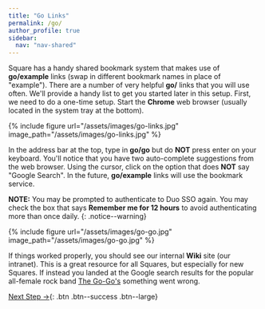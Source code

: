 ```yaml
---
title: "Go Links"
permalink: /go/
author_profile: true
sidebar:
  nav: "nav-shared"
---
```


Square has a handy shared bookmark system that makes use of __go/example__ links (swap in different bookmark names in place of "example"). There are a number of very helpful __go/__ links that you will use often. We'll provide a handy list to get you started later in this setup. First, we need to do a one-time setup. Start the __Chrome__ web browser (usually located in the system tray at the bottom). 

{% include figure url="/assets/images/go-links.jpg" image_path="/assets/images/go-links.jpg" %}

In the address bar at the top, type in __go/go__ but do __NOT__ press enter on your keyboard. You'll notice that you have two auto-complete suggestions from the web browser. Using the cursor, click on the option that does __NOT__ say "Google Search". In the future, __go/example__ links will use the bookmark service.

__NOTE:__ You may be prompted to authenticate to Duo SSO again. You may check the box that says __Remember me for 12 hours__ to avoid authenticating more than once daily.
{: .notice--warning}

{% include figure url="/assets/images/go-go.jpg" image_path="/assets/images/go-go.jpg" %}

If things worked properly, you should see our internal __Wiki__ site (our intranet). This is a great resource for all Squares, but especially for new Squares. If instead you landed at the Google search results for the popular all-female rock band [The Go-Go's](https://en.wikipedia.org/wiki/The_Go-Go%27s) something went wrong. 


[Next Step &rarr;](/slack){: .btn .btn--success .btn--large}
